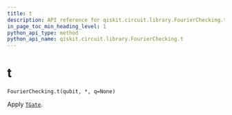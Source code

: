 ```yaml
---
title: t
description: API reference for qiskit.circuit.library.FourierChecking.t
in_page_toc_min_heading_level: 1
python_api_type: method
python_api_name: qiskit.circuit.library.FourierChecking.t
---
```


# t

<span id="qiskit.circuit.library.FourierChecking.t" />

`FourierChecking.t(qubit, *, q=None)`

Apply [`TGate`](qiskit.circuit.library.TGate "qiskit.circuit.library.TGate").

